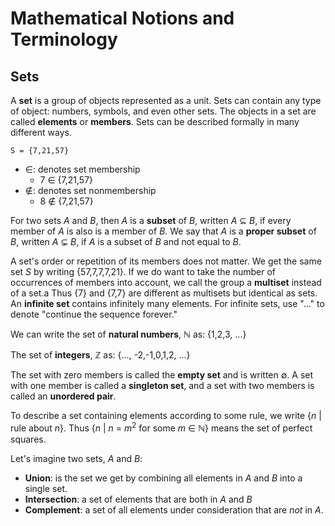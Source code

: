 # Mathematical Notions and Terminology

## Sets

A **set** is a group of objects represented as a unit. Sets can contain any type
of object: numbers, symbols, and even other sets. The objects in a set are called
**elements** or **members**. Sets can be described formally in many different ways.

```
S = {7,21,57}
```

* &isin;: denotes set membership
  * 7 &isin; {7,21,57}
* &notin;: denotes set nonmembership
  * 8 &notin; {7,21,57}

For two sets *A* and *B*, then *A* is a **subset** of *B*, written *A* &sube; *B*,
if every member of *A* is also is a member of *B*. We say that *A* is a **proper
subset** of *B*, written *A* &#8842; *B*, if *A* is a subset of *B* and not equal
to *B*.

A set's order or repetition of its members does not matter. We get the same set *S*
by writing {57,7,7,7,21}. If we do want to take the number of occurrences of members
into account, we call the group a **multiset** instead of a set.a Thus {7} and {7,7}
are different as multisets but identical as sets. An **infinite set** contains infinitely
many elements. For infinite sets, use "..." to denote "continue the sequence forever."

We can write the set of **natural numbers**, &#8469; as: {1,2,3, ...}

The set of **integers**, &#8484; as: {..., -2,-1,0,1,2, ...}

The set with zero members is called the **empty set** and is written &empty;. A set
with one member is called a **singleton set**, and a set with two members is called
an **unordered pair**.

To describe a set containing elements according to some rule, we write
{*n* | rule about *n*}. Thus {*n* | *n* = *m*<sup>2</sup> for some *m* &isin; &#8469;}
means the set of perfect squares.

Let's imagine two sets, *A* and *B*:

* **Union**: is the set we get by combining all elements in *A* and *B* into a single set.
* **Intersection**: a set of elements that are both in *A* and *B*
* **Complement**: a set of all elements under consideration that are *not* in *A*.
